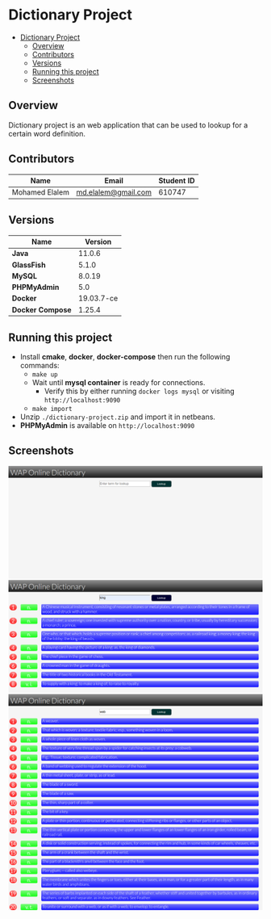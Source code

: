 # Dictionary Project

- [Dictionary Project](#dictionary-project)
  - [Overview](#overview)
  - [Contributors](#contributors)
  - [Versions](#versions)
  - [Running this project](#running-this-project)
  - [Screenshots](#screenshots)

## Overview

Dictionary project is an web application that can be used to lookup for a certain word definition.

## Contributors

| Name | Email | Student ID |
| ---  | --- | --- |
| Mohamed Elalem | md.elalem@gmail.com | 610747

## Versions

| Name | Version |
| --- | --- |
| **Java** | 11.0.6 |
| **GlassFish** | 5.1.0 |
| **MySQL** | 8.0.19 |
| **PHPMyAdmin** | 5.0 |
| **Docker** | 19.03.7-ce |
| **Docker Compose** | 1.25.4 |

## Running this project

- Install **cmake**, **docker**, **docker-compose** then run the following commands:
  - `make up`
  - Wait until **mysql container** is ready for connections.
    - Verify this by either running `docker logs mysql` or visiting `http://localhost:9090`
  - `make import`
- Unzip `./dictionary-project.zip` and import it in netbeans.
- **PHPMyAdmin** is available on `http://localhost:9090`

## Screenshots

![index page](screenshots/1.png)
![looking up king term](screenshots/2.png)
![looking up web term](screenshots/3.png)